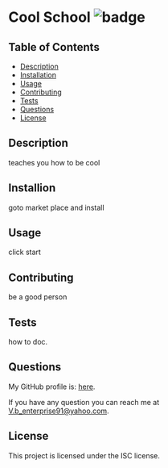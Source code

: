 # Cool School ![badge](https://img.shields.io/badge/LICENSE-ISC-red)

## Table of Contents
- [Description](#description)
- [Installation](#installion)
- [Usage](#usage)
- [Contributing](#contributing)
- [Tests](#test)
- [Questions](#questions)
- [License](#license)

## Description

teaches you how to be cool

## Installion

goto market place and install

## Usage

click start

## Contributing

be a good person

## Tests

how to doc.
 
## Questions

My GitHub profile is: [here](https://github.com/MarcV623).

If you have any question you can reach me at V.b_enterprise91@yahoo.com.

## License

This project is licensed under the ISC license.